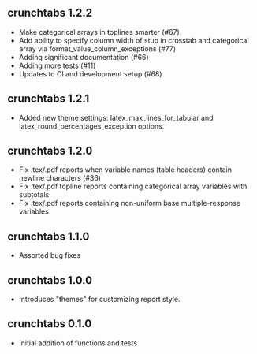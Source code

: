 ## crunchtabs 1.2.2

* Make categorical arrays in toplines smarter (#67)
* Add ability to specify column width of stub in crosstab and categorical array via format_value_column_exceptions (#77)
* Adding significant documentation (#66)
* Adding more tests (#11)
* Updates to CI and development setup (#68)

## crunchtabs 1.2.1

* Added new theme settings: latex_max_lines_for_tabular and latex_round_percentages_exception options.

## crunchtabs 1.2.0

* Fix .tex/.pdf reports when variable names (table headers) contain newline characters (#36)
* Fix .tex/.pdf topline reports containing categorical array variables with subtotals
* Fix .tex/.pdf reports containing non-uniform base multiple-response variables

## crunchtabs 1.1.0

* Assorted bug fixes

## crunchtabs 1.0.0

* Introduces "themes" for customizing report style.

## crunchtabs 0.1.0

* Initial addition of functions and tests

